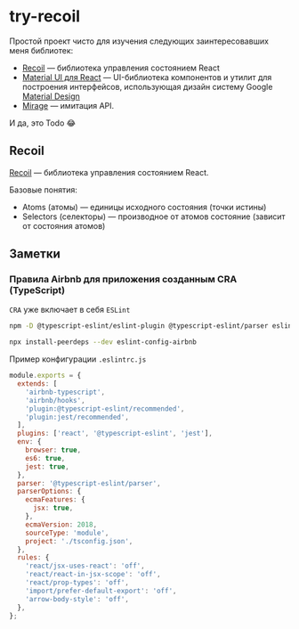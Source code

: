 # try-recoil

Простой проект чисто для изучения следующих заинтересовавших меня библиотек:

* [Recoil](https://www.npmjs.com/package/recoil) — библиотека управления состоянием React
* [Material UI для React](https://material-ui.com/)
  — UI-библиотека компонентов и утилит для построения интерфейсов,
  использующая дизайн систему Google [Material Design](https://material.io/)
* [Mirage](https://miragejs.com/) — имитация API.

И да, это Todo 😂

## Recoil

[Recoil](https://www.npmjs.com/package/recoil) — библиотека управления состоянием React.

Базовые понятия:

* Atoms (атомы) — единицы исходного состояния (точки истины)
* Selectors (селекторы) — производное от атомов состояние (зависит от состояния атомов)

## Заметки

### Правила Airbnb для приложения созданным CRA (TypeScript)

`CRA` уже включает в себя `ESLint`

```bash
npm -D @typescript-eslint/eslint-plugin @typescript-eslint/parser eslint-config-airbnb-typescript eslint-plugin-jest
```

```bash
npx install-peerdeps --dev eslint-config-airbnb
```

Пример конфигурации `.eslintrc.js`

```js
module.exports = {
  extends: [
    'airbnb-typescript',
    'airbnb/hooks',
    'plugin:@typescript-eslint/recommended',
    'plugin:jest/recommended',
  ],
  plugins: ['react', '@typescript-eslint', 'jest'],
  env: {
    browser: true,
    es6: true,
    jest: true,
  },
  parser: '@typescript-eslint/parser',
  parserOptions: {
    ecmaFeatures: {
      jsx: true,
    },
    ecmaVersion: 2018,
    sourceType: 'module',
    project: './tsconfig.json',
  },
  rules: {
    'react/jsx-uses-react': 'off',
    'react/react-in-jsx-scope': 'off',
    'react/prop-types': 'off',
    'import/prefer-default-export': 'off',
    'arrow-body-style': 'off',
  },
};
```
